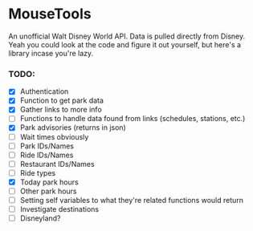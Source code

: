# MouseTools

An unofficial Walt Disney World API. Data is pulled directly from Disney.
Yeah you could look at the code and figure it out yourself, but here's a library incase you're lazy.

### TODO:

- [x] Authentication
- [x] Function to get park data
- [x] Gather links to more info
- [ ] Functions to handle data found from links (schedules, stations, etc.)
- [x] Park advisories (returns in json)
- [ ] Wait times obviously
- [ ] Park IDs/Names
- [ ] Ride IDs/Names
- [ ] Restaurant IDs/Names
- [ ] Ride types
- [x] Today park hours
- [ ] Other park hours
- [ ] Setting self variables to what they're related functions would return
- [ ] Investigate destinations
- [ ] Disneyland?
